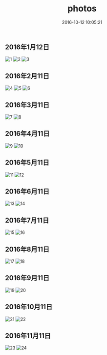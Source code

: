 ﻿---
title: photos
date: 2016-10-12 10:05:21
type: photos
comments: false
---

## 2016年1月12日
![1][1] ![2][2] ![3][3]
## 2016年2月11日
![4][4] ![5][5] ![6][6]
## 2016年3月11日
![7][7] ![8][8] 
## 2016年4月11日
![9][9] ![10][10]
## 2016年5月11日
![11][11] ![12][12]
## 2016年6月11日
![13][13] ![14][14]
## 2016年7月11日
![15][15] ![16][16]
## 2016年8月11日
![17][17] ![18][18]
## 2016年9月11日
![19][19] ![20][20]
## 2016年10月11日
![21][21] ![22][22]
## 2016年11月11日
![23][23] ![24][24]


  [1]: http://oevo99fcp.bkt.clouddn.com/1fd85d5f74fe5b5ebaf6189f1cb71561.jpg
  [2]: http://oevo99fcp.bkt.clouddn.com/0c4edc47f2ef21d6165a3584143015e4.jpg
  [3]: http://oevo99fcp.bkt.clouddn.com/07a3e8552d9ade21e30583658273c9c3.jpg
  [4]: http://oevo99fcp.bkt.clouddn.com/217850906fcc1ac6ca67d60df0741bae.jpg
  [5]: http://oevo99fcp.bkt.clouddn.com/4e071b4e89ee27511117938d77bade7d.jpg
  [6]: http://oevo99fcp.bkt.clouddn.com/8044adf559026128f6a53dcfd93a2846.jpg
  [7]: http://oevo99fcp.bkt.clouddn.com/b3a3592110a5d105b5cc9498fffa5021.jpg
  [8]: http://oevo99fcp.bkt.clouddn.com/c073cc40c0a02ce4aaa7e65d8a26054a.gif
  [9]: http://oevo99fcp.bkt.clouddn.com/0a62115cbf36078d601f1a10123d1330.jpg-blog.picture
  [10]: http://oevo99fcp.bkt.clouddn.com/0f183241ccfc079a5e514d35c0889e9a.jpg
  [11]: http://oevo99fcp.bkt.clouddn.com/100eea8fcbf5ccdca004cf88c4643066.jpg
  [12]: http://oevo99fcp.bkt.clouddn.com/21864247e9a584bc8719de13b24cc332.jpg
  [13]: http://oevo99fcp.bkt.clouddn.com/2488dab40413fad37b56649d0c6338ec.jpg
  [14]: http://oevo99fcp.bkt.clouddn.com/25a12afe770fd3a6a483055789695ec5.jpg
  [15]: http://oevo99fcp.bkt.clouddn.com/2b3f78e434f35230529f22dc5b88e507.jpg
  [16]: http://oevo99fcp.bkt.clouddn.com/4069931f96b8e1bb1473586550eef302.jpg
  [17]: http://oevo99fcp.bkt.clouddn.com/4bda5f37e8778c9e6ae96f979aac0c76.jpg
  [18]: http://oevo99fcp.bkt.clouddn.com/52c7693306c851e4f81775076bb044f4.jpg
  [19]: http://oevo99fcp.bkt.clouddn.com/54e466684a40f8eee27f04aa99933b3d.jpg
  [20]: http://oevo99fcp.bkt.clouddn.com/603e506f9e859c2f8a57ffbc9f747ac0.jpg
  [21]: http://oevo99fcp.bkt.clouddn.com/691dc82256c6fe32de72c49bd03a37c6.jpg
  [22]: http://oevo99fcp.bkt.clouddn.com/8044adf559026128f6a53dcfd93a2846.jpg
  [23]: http://oevo99fcp.bkt.clouddn.com/93af7b42f1df79b05808ca384ff8ad7f.jpg
  [24]: http://oevo99fcp.bkt.clouddn.com/f8bd9d282198658eb96f795d1d837993.jpg
